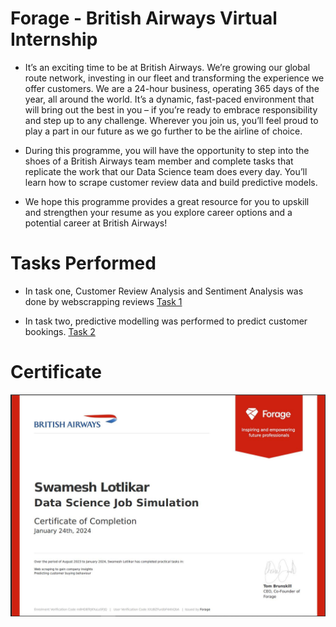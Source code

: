 # Forage - British Airways Virtual Internship

* It’s an exciting time to be at British Airways. We’re growing our global route network, investing in our fleet and transforming the experience we offer customers. We are a 24-hour business, operating 365 days of the year, all around the world. It’s a dynamic, fast-paced environment that will bring out the best in you – if you’re ready to embrace responsibility and step up to any challenge. Wherever you join us, you’ll feel proud to play a part in our future as we go further to be the airline of choice. 

* During this programme, you will have the opportunity to step into the shoes of a British Airways team member and complete tasks that replicate the work that our Data Science team does every day. You’ll learn how to scrape customer review data and build predictive models.

* We hope this programme provides a great resource for you to upskill and strengthen your resume as you explore career options and a potential career at British Airways!

# Tasks Performed
* In task one, Customer Review Analysis and Sentiment Analysis was done by webscrapping reviews [Task 1](https://github.com/Swam80/BritishAirways_Internship/tree/main/Task%201)


* In task two, predictive modelling was performed to predict customer bookings. [Task 2](https://github.com/Swam80/BritishAirways_Internship/tree/main/Task%202)


# Certificate
![](https://github.com/Swam80/BritishAirways_Internship/blob/main/Certificate.JPG)
